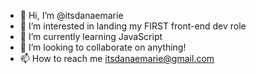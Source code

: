 - 👋 Hi, I’m @itsdanaemarie
- 👀 I’m interested in landing my FIRST front-end dev role
- 🌱 I’m currently learning JavaScript
- 💞️ I’m looking to collaborate on anything!
- 📫 How to reach me itsdanaemarie@gmail.com

<!---
itsdanaemarie/itsdanaemarie is a ✨ special ✨ repository because its `README.md` (this file) appears on your GitHub profile.
You can click the Preview link to take a look at your changes.
--->
